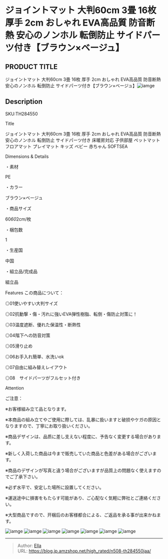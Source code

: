 # ジョイントマット 大判60cm 3畳 16枚 厚手 2cm おしゃれ EVA高品質 防音断熱 安心のノンホル 転倒防止 サイドパーツ付き【ブラウン×ベージュ】


## PRODUCT TITLE 

ジョイントマット 大判60cm 3畳 16枚 厚手 2cm おしゃれ EVA高品質 防音断熱 安心のノンホル 転倒防止 サイドパーツ付き【ブラウン×ベージュ】![iamge](https://b2bfiles1.gigab2b.cn/image/wkseller/304/地垫/20210522_bc6eba77e6fef29fee228cbb2a06b02a.jpg)

## Description

SKU:TH284550

Title

ジョイントマット 大判60cm 3畳 16枚 厚手 2cm おしゃれ EVA高品質 防音断熱 安心のノンホル 転倒防止 サイドパーツ付き 床暖房対応 子供部屋 ペットマット フロアマット プレイマット キッズ ベビー 赤ちゃん SOFTSEA

Dimensions &amp; Details



・素材

PE

・カラー

ブラウン×ベージュ

・商品サイズ

60*60*2cm/枚

・梱包数

1

・生産国

中国

・組立品/完成品

組立品





Features
この商品について：

◎01使いやすい大判サイズ

◎02抗動撃・傷・汚れに強いEVA弾性樹脂、転倒・傷防止対策に！

◎03温度遮断、優れた保温性・断熱性

◎04階下への防音対策

◎05滑り止め

◎06お手入れ簡単、水洗いok

◎07自由に組み替えレイアウト

◎08　サイドパーツがフルセット付き





Attention

ご注意：

※お客様組み立て品となります。

※本商品の組み立てやご使用に際しては、乱暴に扱いますと破损やケガの原因となりますので、丁寧にお取り扱いください。

※商品デザインは、品质に差し支えない程度に、予告なく変更する場合があります。

※新しく入荷した商品は今まで贩売していた商品と色差がある場合がございます。

※商品のデザインが写真と違う場合がございますが品質上の問題なく使えますのでご了承下さい。

※必ず水平で、安定した場所に設置してください。

※運送途中に損害をもたらす可能があり、ご心配なく気軽に弊社とご連絡ください。

※大型商品ですので、开梱后のお客様都合による、ご返品を承る事が出来かねます。









![iamge](https://b2bfiles1.gigab2b.cn/image/wkseller/304/地垫/20210522_cbd08ac93b1be647df0c2f83518bc833.jpg)
![iamge](https://b2bfiles1.gigab2b.cn/image/wkseller/304/TH007029/20200422_c9a6f36934cdbb9133c87c8cc42d2a2d.jpg)
![iamge](https://b2bfiles1.gigab2b.cn/image/wkseller/304/TH007029/20200422_fb911b47e417174e0812263285e880dd.jpg)
![iamge](https://b2bfiles1.gigab2b.cn/image/wkseller/304/地垫/20210522_14e087b95951a9cb754f086619f56346.jpg)
![iamge](https://b2bfiles1.gigab2b.cn/image/wkseller/304/地垫/20210522_22c88ff5c8a8fde0daae5085dbfc66fc.jpg)
![iamge](https://b2bfiles1.gigab2b.cn/image/wkseller/304/地垫/20210522_38f64e592d0d4ca372c201aa3f8488d9.jpg)
![iamge](https://b2bfiles1.gigab2b.cn/image/wkseller/304/地垫/20210522_3e43d71e22dfc23d8357917a3c0436e8.jpg)


---

> Author: [Ella](https://blog.jp.amzshop.net/)  
> URL: https://blog.jp.amzshop.net/high_rated/n508-th284550jaa/  

